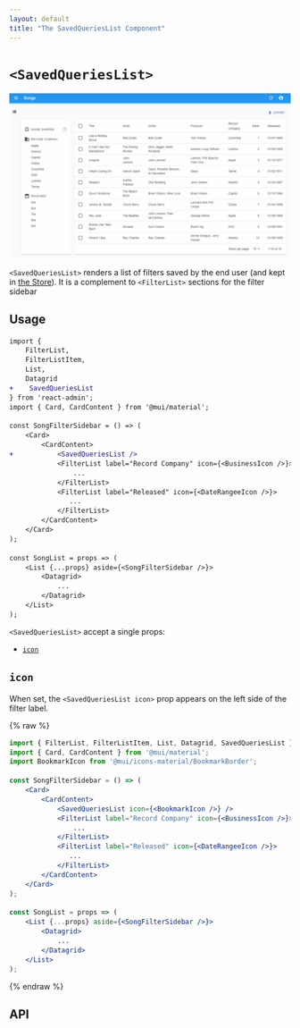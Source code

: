 ```yaml
---
layout: default
title: "The SavedQueriesList Component"
---
```


# `<SavedQueriesList>`

![Filter Sidebar With SavedQueriesList](./img/SavedQueriesList.gif)

`<SavedQueriesList>` renders a list of filters saved by the end user (and kept in [the Store](./Store.md)). It is a complement to `<FilterList>` sections for the filter sidebar

## Usage

```diff
import {
    FilterList,
    FilterListItem,
    List,
    Datagrid
+    SavedQueriesList
} from 'react-admin';
import { Card, CardContent } from '@mui/material';

const SongFilterSidebar = () => (
    <Card>
        <CardContent>
+           <SavedQueriesList />
            <FilterList label="Record Company" icon={<BusinessIcon />}>
                ...
            </FilterList>
            <FilterList label="Released" icon={<DateRangeeIcon />}>
               ...
            </FilterList>
        </CardContent>
    </Card>
);

const SongList = props => (
    <List {...props} aside={<SongFilterSidebar />}>
        <Datagrid>
            ...
        </Datagrid>
    </List>
);
```

`<SavedQueriesList>` accept a single props:

* [`icon`](#icon)

## `icon`

When set, the `<SavedQueriesList icon>` prop appears on the left side of the filter label.

{% raw %}
```jsx
import { FilterList, FilterListItem, List, Datagrid, SavedQueriesList } from 'react-admin';
import { Card, CardContent } from '@mui/material';
import BookmarkIcon from '@mui/icons-material/BookmarkBorder';

const SongFilterSidebar = () => (
    <Card>
        <CardContent>
            <SavedQueriesList icon={<BookmarkIcon />} />
            <FilterList label="Record Company" icon={<BusinessIcon />}>
                ...
            </FilterList>
            <FilterList label="Released" icon={<DateRangeeIcon />}>
               ...
            </FilterList>
        </CardContent>
    </Card>
);

const SongList = props => (
    <List {...props} aside={<SongFilterSidebar />}>
        <Datagrid>
            ...
        </Datagrid>
    </List>
);
```
{% endraw %}

## API

[`<SavedQueriesList>`]: https://github.com/marmelab/react-admin/blob/master/packages/ra-ui-materialui/src/list/filter/SavedQueriesList.tsx
